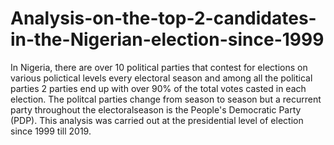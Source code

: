 # Analysis-on-the-top-2-candidates-in-the-Nigerian-election-since-1999
In Nigeria, there are over 10 political parties that contest for elections on various polictical levels every electoral season  and among all the political parties 2 parties end up with over 90% of the total votes casted in each election. The politcal parties change from season to season but a recurrent party throughout the electoralseason is the People's Democratic Party (PDP).
This analysis was carried out at the presidential level of election since 1999 till 2019.
